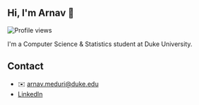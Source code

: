 ## Hi, I'm Arnav 👋

![Profile views](https://komarev.com/ghpvc/?username=arnavmeduri&color=blue)

I'm a Computer Science & Statistics student at Duke University.

## Contact
- ✉️ arnav.meduri@duke.edu
- [LinkedIn](https://www.linkedin.com/in/arnavmeduri05/)
